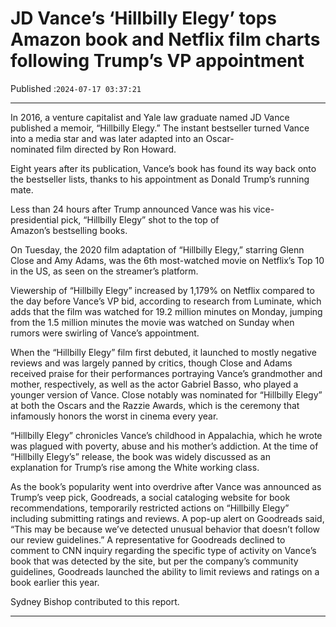 # JD Vance’s ‘Hillbilly Elegy’ tops Amazon book and Netflix film charts following Trump’s VP appointment

Published :`2024-07-17 03:37:21`

---

In 2016, a venture capitalist and Yale law graduate named JD Vance published a memoir, “Hillbilly Elegy.” The instant bestseller turned Vance into a media star and was later adapted into an Oscar-nominated film directed by Ron Howard.

Eight years after its publication, Vance’s book has found its way back onto the bestseller lists, thanks to his appointment as Donald Trump’s running mate.

Less than 24 hours after Trump announced Vance was his vice-presidential pick, “Hillbilly Elegy” shot to the top of Amazon’s bestselling books.

On Tuesday, the 2020 film adaptation of “Hillbilly Elegy,” starring Glenn Close and Amy Adams, was the 6th most-watched movie on Netflix’s Top 10 in the US, as seen on the streamer’s platform.

Viewership of “Hillbilly Elegy” increased by 1,179% on Netflix compared to the day before Vance’s VP bid, according to research from Luminate, which adds that the film was watched for 19.2 million minutes on Monday, jumping from the 1.5 million minutes the movie was watched on Sunday when rumors were swirling of Vance’s appointment.

When the “Hillbilly Elegy” film first debuted, it launched to mostly negative reviews and was largely panned by critics, though Close and Adams received praise for their performances portraying Vance’s grandmother and mother, respectively, as well as the actor Gabriel Basso, who played a younger version of Vance. Close notably was nominated for “Hillbilly Elegy” at both the Oscars and the Razzie Awards, which is the ceremony that infamously honors the worst in cinema every year.

“Hillbilly Elegy” chronicles Vance’s childhood in Appalachia, which he wrote was plagued with poverty, abuse and his mother’s addiction. At the time of “Hillbilly Elegy’s” release, the book was widely discussed as an explanation for Trump’s rise among the White working class.

As the book’s popularity went into overdrive after Vance was announced as Trump’s veep pick, Goodreads, a social cataloging website for book recommendations, temporarily restricted actions on “Hillbilly Elegy” including submitting ratings and reviews. A pop-up alert on Goodreads said, “This may be because we’ve detected unusual behavior that doesn’t follow our review guidelines.” A representative for Goodreads declined to comment to CNN inquiry regarding the specific type of activity on Vance’s book that was detected by the site, but per the company’s community guidelines, Goodreads launched the ability to limit reviews and ratings on a book earlier this year.

Sydney Bishop contributed to this report.

---

